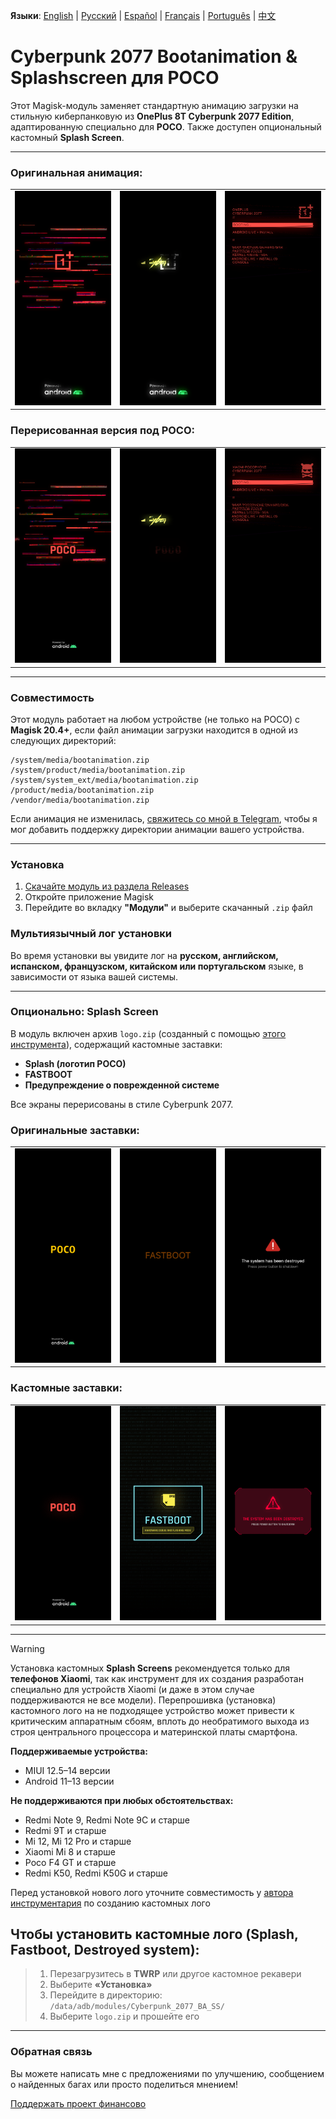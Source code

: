 **Языки**: [English](README.md) | [Русский](README.ru.md) | [Español](README.es.md) | [Français](README.fr.md) | [Português](README.pt.md) | [中文](README.zh.md)
# Cyberpunk 2077 Bootanimation & Splashscreen для POCO

Этот Magisk-модуль заменяет стандартную анимацию загрузки на стильную киберпанковую из **OnePlus 8T Cyberpunk 2077 Edition**, адаптированную специально для **POCO**. Также доступен опциональный кастомный **Splash Screen**.

---

### Оригинальная анимация:
<table>
  <tr>
    <td><img src="images/original1.png" width="100%"/></td>
    <td><img src="images/original2.png" width="100%"/></td>
    <td><img src="images/original3.png" width="100%"/></td>
  </tr>
</table>

### Перерисованная версия под POCO:
<table>
  <tr>
    <td><img src="images/custom1.png" width="100%"/></td>
    <td><img src="images/custom2.png" width="100%"/></td>
    <td><img src="images/custom3.png" width="100%"/></td>
  </tr>
</table>

---

### Совместимость

Этот модуль работает на любом устройстве (не только на POCO) с **Magisk 20.4+**, если файл анимации загрузки находится в одной из следующих директорий:

```
/system/media/bootanimation.zip
/system/product/media/bootanimation.zip
/system/system_ext/media/bootanimation.zip
/product/media/bootanimation.zip
/vendor/media/bootanimation.zip
```

Если анимация не изменилась, [свяжитесь со мной в Telegram](https://t.me/ENEIZEMatic), чтобы я мог добавить поддержку директории анимации вашего устройства.

---

### Установка

1. [Скачайте модуль из раздела Releases](https://github.com/ENEIZEM/Magisk-Module-Cyberpunk-2077-Bootanimation-SplashScreen-POCO/releases)
2. Откройте приложение Magisk
3. Перейдите во вкладку **"Модули"** и выберите скачанный `.zip` файл

### Мультиязычный лог установки

Во время установки вы увидите лог на **русском, английском, испанском, французском, китайском или португальском** языке, в зависимости от языка вашей системы.

---

### Опционально: Splash Screen

В модуль включен архив `logo.zip` (созданный с помощью [этого инструмента](https://4pda.to/forum/index.php?showtopic=1023354&st=1580#entry114714184)), содержащий кастомные заставки:

- **Splash (логотип POCO)**
- **FASTBOOT**
- **Предупреждение о поврежденной системе**

Все экраны перерисованы в стиле Cyberpunk 2077.

### Оригинальные заставки:
<table>
  <tr>
    <td><img src="images/splash_orig1.png" width="100%"/></td>
    <td><img src="images/splash_orig2.png" width="100%"/></td>
    <td><img src="images/splash_orig3.png" width="100%"/></td>
  </tr>
</table>

### Кастомные заставки:
<table>
  <tr>
    <td><img src="images/splash_custom1.png" width="100%"/></td>
    <td><img src="images/splash_custom2.png" width="100%"/></td>
    <td><img src="images/splash_custom3.png" width="100%"/></td>
  </tr>
</table>

---

> [!WARNING]
> Установка кастомных **Splash Screens** рекомендуется только для **телефонов Xiaomi**, так как инструмент для их создания разработан специально для устройств Xiaomi (и даже в этом случае поддерживаются не все модели). Перепрошивка (установка) кастомного лого на не подходящее устройство может привести к критическим аппаратным сбоям, вплоть до необратимого выхода из строя центрального процессора и материнской платы смартфона.
>
> **Поддерживаемые устройства:**
> - MIUI 12.5–14 версии
> - Android 11–13 версии
>
> **Не поддерживаются при любых обстоятельствах:**
> - Redmi Note 9, Redmi Note 9C и старше
> - Redmi 9T и старше
> - Mi 12, Mi 12 Pro и старше
> - Xiaomi Mi 8 и старше
> - Poco F4 GT и старше
> - Redmi K50, Redmi K50G и старше
>
> Перед установкой нового лого уточните совместимость у [автора инструментария](https://t.me/theskyfather) по созданию кастомных лого 

## Чтобы установить кастомные лого (Splash, Fastboot, Destroyed system):

> 1. Перезагрузитесь в **TWRP** или другое кастомное рекавери
> 2. Выберите **«Установка»**
> 3. Перейдите в директорию: `/data/adb/modules/Cyberpunk_2077_BA_SS/`
> 4. Выберите `logo.zip` и прошейте его

---

### Обратная связь

Вы можете написать мне с предложениями по улучшению, сообщением о найденных багах или просто поделиться мнением!

[Поддержать проект финансово](https://www.donationalerts.com/r/eneizematic)